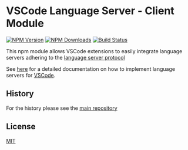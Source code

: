 # VSCode Language Server - Client Module

[![NPM Version](https://img.shields.io/npm/v/vscode-languageclient.svg)](https://npmjs.org/package/vscode-languageclient)
[![NPM Downloads](https://img.shields.io/npm/dm/vscode-languageclient.svg)](https://npmjs.org/package/vscode-languageclient)
[![Build Status](https://travis-ci.org/Microsoft/vscode-languageserver-node.svg?branch=master)](https://travis-ci.org/Microsoft/vscode-languageserver-node)

This npm module allows VSCode extensions to easily integrate language servers adhering to the [language server protocol](https://github.com/Microsoft/vscode-languageserver-protocol)

See [here](https://code.visualstudio.com/docs/extensions/example-language-server) for a detailed documentation on how to
implement language servers for [VSCode](https://code.visualstudio.com/).

## History

For the history please see the [main repository](https://github.com/Microsoft/vscode-languageserver-node/blob/master/README.md)

## License

[MIT](https://github.com/Microsoft/vscode-languageserver-node/blob/master/License.txt)
